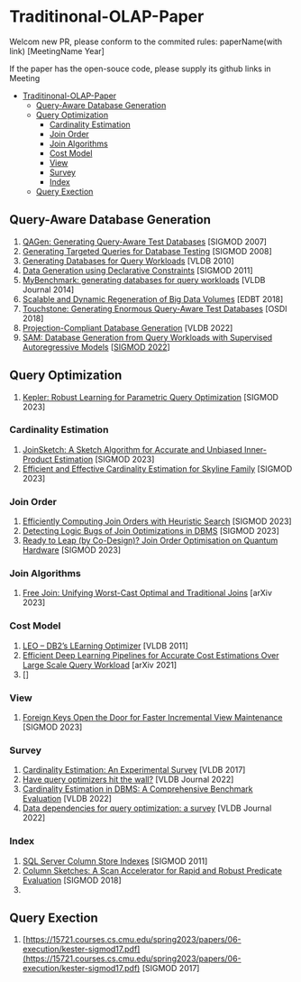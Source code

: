 # Traditinonal-OLAP-Paper
Welcom new PR, please conform to the commited rules:  paperName(with link) [MeetingName Year]

If the paper has the open-souce code, please supply its github links in Meeting

- [Traditinonal-OLAP-Paper](#traditinonal-olap-paper)
  - [Query-Aware Database Generation](#query-aware-database-generation)
  - [Query Optimization](#query-optimization)
    - [Cardinality Estimation](#cardinality-estimation)
    - [Join Order](#join-order)
    - [Join Algorithms](#join-algorithms)
    - [Cost Model](#cost-model)
    - [View](#view)
    - [Survey](#survey)
    - [Index](#index)
  - [Query Exection](#query-exection)

## Query-Aware Database Generation
1.  [QAGen: Generating Query-Aware Test Databases](https://cs.uwaterloo.ca/~tozsu/publications/other/sigmod07-final.pdf) [SIGMOD 2007]
2.  [Generating Targeted Queries for Database Testing](https://dl.acm.org/doi/pdf/10.1145/1376616.1376668) [SIGMOD 2008]
3. [Generating Databases for Query Workloads](https://dl.acm.org/doi/pdf/10.14778/1920841.1920950) [VLDB 2010]
4. [Data Generation using Declarative Constraints](https://dl.acm.org/doi/pdf/10.1145/1989323.1989395) [SIGMOD 2011]
5. [MyBenchmark: generating databases for query workloads](https://link.springer.com/article/10.1007/s00778-014-0354-1) [VLDB Journal 2014]
7. [Scalable and Dynamic Regeneration of Big Data Volumes](https://openproceedings.org/2018/conf/edbt/paper-114.pdf) [EDBT 2018]
8. [Touchstone: Generating Enormous Query-Aware Test Databases](https://www.usenix.org/system/files/conference/atc18/atc18-li-yuming.pdf) [OSDI 2018]
9. [Projection-Compliant Database Generation](https://www.vldb.org/pvldb/vol15/p998-sanghi.pdf) [VLDB 2022]
10. [SAM: Database Generation from Query Workloads with Supervised Autoregressive Models](https://dl.acm.org/doi/pdf/10.1145/3514221.3526168) [[SIGMOD 2022](https://github.com/Jamesyang2333/SAM)]



## Query Optimization
1. [Kepler: Robust Learning for Parametric Query Optimization](TODO) [SIGMOD 2023]
### Cardinality Estimation
1. [JoinSketch: A Sketch Algorithm for Accurate and Unbiased Inner-Product Estimation](TODO) [SIGMOD 2023]
2. [Efficient and Effective Cardinality Estimation for Skyline Family](TODO) [SIGMOD 2023]


### Join Order
1. [Efficiently Computing Join Orders with Heuristic Search](TODO) [SIGMOD 2023]
2. [Detecting Logic Bugs of Join Optimizations in DBMS](TODO) [SIGMOD 2023]
3. [Ready to Leap (by Co-Design)? Join Order Optimisation on Quantum Hardware](TODO) [SIGMOD 2023]

### Join Algorithms
1. [Free Join: Unifying Worst-Cast Optimal and Traditional Joins](https://arxiv.org/pdf/2301.10841.pdf) [arXiv 2023]


### Cost Model
1. [LEO – DB2’s LEarning Optimizer](https://15721.courses.cs.cmu.edu/spring2023/papers/18-costmodels/stillger-vldb2001.pdf) [VLDB 2011]
2. [Efficient Deep Learning Pipelines for Accurate Cost Estimations Over Large Scale Query Workload](https://arxiv.org/pdf/2103.12465.pdf) [arXiv 2021]
3. [](https://15721.courses.cs.cmu.edu/spring2023/papers/18-costmodels/p759-chen.pdf) []


### View
1. [Foreign Keys Open the Door for Faster Incremental View Maintenance](TODO) [SIGMOD 2023]

### Survey
1. [Cardinality Estimation: An Experimental Survey](https://www.vldb.org/pvldb/vol11/p499-harmouch.pdf) [VLDB 2017]
2. [Have query optimizers hit the wall?](https://link.springer.com/article/10.1007/s00778-021-00689-y) [VLDB Journal 2022]
3. [Cardinality Estimation in DBMS: A Comprehensive Benchmark Evaluation](https://dl.acm.org/doi/pdf/10.14778/3503585.3503586) [VLDB 2022]
4. [Data dependencies for query optimization: a survey](https://link.springer.com/article/10.1007/s00778-021-00676-3) [VLDB Journal 2022]


### Index
1. [SQL Server Column Store Indexes](https://15721.courses.cs.cmu.edu/spring2023/papers/04-olapindexes/p1177-larson.pdf) [SIGMOD 2011]
2. [Column Sketches: A Scan Accelerator for Rapid and Robust Predicate Evaluation](https://15721.courses.cs.cmu.edu/spring2023/papers/04-olapindexes/hentschel-sigmod18.pdf) [SIGMOD 2018]
3. 

## Query Exection
1. [https://15721.courses.cs.cmu.edu/spring2023/papers/06-execution/kester-sigmod17.pdf](https://15721.courses.cs.cmu.edu/spring2023/papers/06-execution/kester-sigmod17.pdf) [SIGMOD 2017]